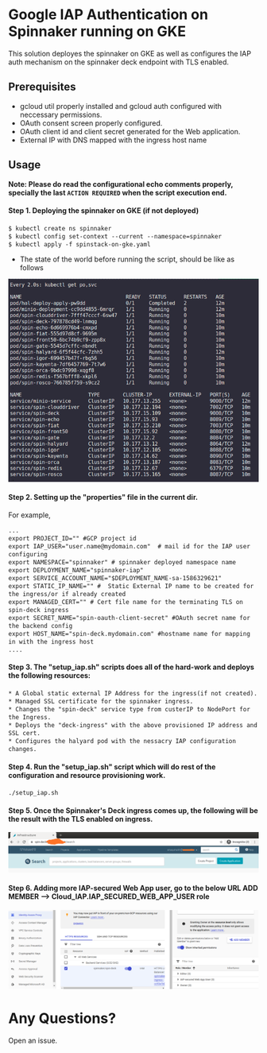 # Google IAP Authentication on Spinnaker running on GKE

This solution deployes the spinnaker on GKE as well as configures the IAP auth mechanism on the spinnaker deck endpoint with TLS enabled.


## Prerequisites

* gcloud util properly installed and gcloud auth configured with neccessary permissions.
* OAuth consent screen properly configured.
* OAuth client id and client secret generated for the Web application.
* External IP with DNS mapped with the ingress host name


## Usage
**Note: Please do read the configurational echo comments properly, specially the last `ACTION REQUIRED` when the script execution end.**


#### Step 1. Deploying the spinnaker on GKE (if not deployed)
```
$ kubectl create ns spinnaker
$ kubectl config set-context --current --namespace=spinnaker
$ kubectl apply -f spinstack-on-gke.yaml
```

* The state of the world before running the script, should be like as follows

![spinnaker-1](./screenshots/spinnaker-deployed.png)



#### Step 2. Setting up the **"properties"** file in the current dir.
For example,
```
...
export PROJECT_ID="" #GCP project id
export IAP_USER="user.name@mydomain.com"  # mail id for the IAP user configuring
export NAMESPACE="spinnaker" # spinnaker deployed namespace name
export DEPLOYMENT_NAME="spinnaker-iap"
export SERVICE_ACCOUNT_NAME="$DEPLOYMENT_NAME-sa-1586329621"
export STATIC_IP_NAME="" #  Static External IP name to be created for the ingress/or if already created 
export MANAGED_CERT="" # Cert file name for the terminating TLS on spin-deck ingress 
export SECRET_NAME="spin-oauth-client-secret" #OAuth secret name for the backend config
export HOST_NAME="spin-deck.mydomain.com" #hostname name for mapping in with the ingress host
....
```

#### Step 3. The "setup_iap.sh" scripts does all of the hard-work and deploys the following resources:
	* A Global static external IP Address for the ingress(if not created).
	* Managed SSL certificate for the spinnaker ingress.
	* Changes the "spin-deck" service type from custerIP to NodePort for the Ingress.
	* Deploys the "deck-ingress" with the above provisioned IP address and SSL cert.
	* Configures the halyard pod with the nessacry IAP configuration changes.


#### Step 4. Run the "setup_iap.sh" script which will do rest of the configuration and resource provisioning work.

```
./setup_iap.sh
```

#### Step 5. Once the Spinnaker's Deck ingress comes up, the following will be the result with the TLS enabled on ingress.
![final-result](./screenshots/end-result.png)



#### Step 6. Adding more IAP-secured Web App user, go to the below URL **ADD MEMBER** --> **Cloud_IAP.IAP_SECURED_WEB_APP_USER role**

![GCP-IAP](./screenshots/IAP_1.png)


# Any Questions?

Open an issue.





